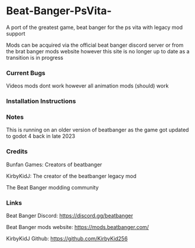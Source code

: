 # Beat-Banger-PsVita-
A port of the greatest game, beat banger for the ps vita with legacy mod support 

Mods can be acquired via the official beat banger discord server or from the brat banger mods website however this site is no longer up to date as a transition is in progress


### Current Bugs
Videos mods dont work however all animation mods (should) work

### Installation Instructions

### Notes
This is running on an older version of beatbanger as the game got updated to godot 4 back in late 2023


### Credits
Bunfan Games: Creators of beatbanger

KirbyKidJ: The creator of the beatbanger legacy mod

The Beat Banger modding community 

### Links

Beat Banger Discord: https://discord.gg/beatbanger

Beat Banger mods website:
https://mods.beatbanger.com/

KirbyKidJ Github: https://github.com/KirbyKid256



